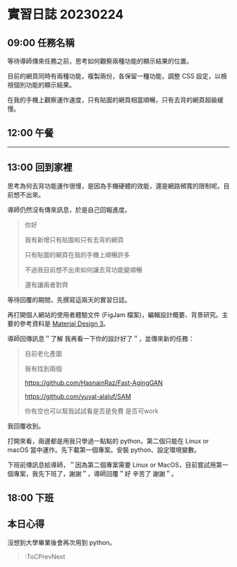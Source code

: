 # 實習日誌 20230224

## 09:00 任務名稱

等待導師傳來任務之前，思考如何觀察兩種功能的顯示結果的位置。

目前的網頁同時有兩種功能，複製兩份，各保留一種功能，調整 CSS 設定，以檢視個別功能的顯示結果。

在我的手機上觀察運作速度，只有貼圖的網頁相當順暢，只有去背的網頁超級緩慢。

## 12:00 午餐

---

## 13:00 回到家裡

思考為何去背功能運作很慢，是因為手機硬體的效能，還是網路頻寬的限制呢。目前想不出來。

導師仍然沒有傳來訊息，於是自己回報進度。

> 你好
>
> 我有新增只有貼圖和只有去背的網頁
>
> 只有貼圖的網頁在我的手機上順暢許多
>
> 不過我目前想不出來如何讓去背功能變順暢
>
> 還有讓兩者對齊

等待回覆的期間，先撰寫這兩天的實習日誌。

再打開個人網站的使用者體驗文件 (FigJam 檔案)，編輯設計概要、背景研究。主要的參考資料是 [Material Design 3](https://m3.material.io/)。

導師回傳訊息＂了解 我再看一下你的設計好了＂，並傳來新的任務：

> 目前老化產圖
>
> 我有找到兩個
>
> <https://github.com/HasnainRaz/Fast-AgingGAN>
>
> <https://github.com/yuval-alaluf/SAM>
>
> 你有空也可以幫我試試看是否是免費 是否可work

我回覆收到。

打開來看，兩邊都是用我只學過一點點的 python，第二個只能在 Linux or macOS 當中運作。先下載第一個專案。安裝 python、設定環境變數。

下班前傳訊息給導師，＂因為第二個專案需要 Linux or MacOS，目前嘗試用第一個專案，我先下班了，謝謝＂，導師回覆＂好 辛苦了 謝謝＂。

## 18:00 下班

## 本日心得

沒想到大學畢業後會再次用到 python。

> :ToCPrevNext